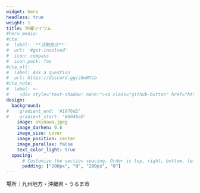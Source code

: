 ```yaml
---
widget: hero
headless: true
weight: 1
title: 沖縄ワイワム
#hero_media:
#cta:
#  label: '**活動拠点**'
#  url: '#get-involved'
#  icon: compass
#  icon_pack: fas
#cta_alt:
#  label: Ask a question
#  url: https://discord.gg/z8wNYzb
#cta_note:
#  label: >-
#    <div style="text-shadow: none;"><a class="github-button" href="https://github.com/wowchemy/wowchemy-hugo-themes" data-icon="octicon-star" data-size="large" data-show-count="true" aria-label="Star">Star Wowchemy Website Builder</a></div><div style="text-shadow: none;"><a class="github-button" href="https://github.com/wowchemy/starter-hugo-academic" data-icon="octicon-star" data-size="large" data-show-count="true" aria-label="Star">Star the Academic template</a></div>
design:
  background:
#    gradient_end: '#1976d2'
#    gradient_start: '#004ba0'
    image: okinawa.jpeg
    image_darken: 0.6
    image_size: cover
    image_position: center
    image_parallax: false
    text_color_light: true
  spacing:
      # Customize the section spacing. Order is top, right, bottom, left.
      padding: ["200px", "0", "200px", "0"]
---
```


場所｜九州地方・沖縄県・うるま市
